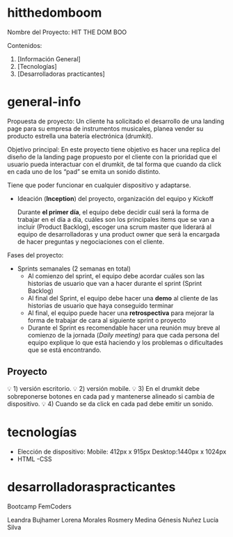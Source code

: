 # hitthedomboom

Nombre del Proyecto: HIT THE DOM BOO

Contenidos:
1. [Información General]
2. [Tecnologías]
3. [Desarrolladoras practicantes]

# general-info

 Propuesta de proyecto: Un cliente ha solicitado el desarrollo de una landing page para su empresa de instrumentos musicales, planea vender su producto estrella una batería electrónica (drumkit).

Objetivo principal: En este proyecto tiene objetivo es hacer una replica del diseño de la landing page propuesto por el cliente con la prioridad que el usuario pueda interactuar con el drumkit, de tal forma que cuando da click en cada uno de los “pad” se emita un sonido distinto.

Tiene que poder funcionar en cualquier dispositivo y adaptarse.

- Ideación (**Inception**) del proyecto, organización del equipo y Kickoff

    Durante **el primer día**, el equipo debe decidir cuál será la forma de trabajar en el día a día, cuáles son los principales items que se van a incluir (Product Backlog), escoger una scrum master que liderará al equipo de desarrolladoras y una product owner que será la encargada de hacer preguntas y negociaciones con el cliente.

Fases del proyecto:
- Sprints semanales (2 semanas en total)
    - Al comienzo del sprint, el equipo debe acordar cuáles son las historias de usuario que van a hacer durante el sprint (Sprint Backlog)
    - Al final del Sprint, el equipo debe hacer una **demo** al cliente de las historias de usuario que haya conseguido terminar
    - Al final, el equipo puede hacer una **retrospectiva** para mejorar la forma de trabajar de cara al siguiente sprint o proyecto
    - Durante el Sprint es recomendable hacer una reunión muy breve al comienzo de la jornada (*Daily meeting)* para que cada persona del equipo explique lo que está haciendo y los problemas o dificultades que se está encontrando.

## Proyecto

💡 1) versión escritorio.
💡 2) versión mobile.
💡 3) En el drumkit debe sobreponerse botones en cada pad y mantenerse alineado si cambia de dispositivo.
💡 4)  Cuando se da click en cada pad debe emitir un sonido.


# tecnologías
- Elección de dispositivo:
Mobile: 412px x 915px
Desktop:1440px x 1024px
- HTML
-CSS




# desarrolladoraspracticantes

Bootcamp FemCoders

Leandra Bujhamer
Lorena Morales
Rosmery Medina
Génesis Nuñez
Lucía Silva